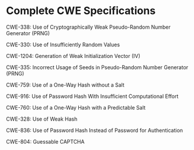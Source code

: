 

# Complete CWE Specifications

CWE-338: Use of Cryptographically Weak Pseudo-Random Number Generator (PRNG)

CWE-330: Use of Insufficiently Random Values

CWE-1204: Generation of Weak Initialization Vector (IV)

CWE-335: Incorrect Usage of Seeds in Pseudo-Random Number Generator (PRNG)

CWE-759: Use of a One-Way Hash without a Salt

CWE-916: Use of Password Hash With Insufficient Computational Effort

CWE-760: Use of a One-Way Hash with a Predictable Salt

CWE-328: Use of Weak Hash

CWE-836: Use of Password Hash Instead of Password for Authentication

CWE-804: Guessable CAPTCHA